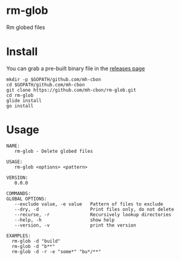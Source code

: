 # rm-glob

Rm globed files

# Install

You can grab a pre-built binary file in the [releases page](https://github.com/mh-cbon/rm-glob/releases) 

```
mkdir -p $GOPATH/github.com/mh-cbon
cd $GOPATH/github.com/mh-cbon
git clone https://github.com/mh-cbon/rm-glob.git
cd rm-glob
glide install
go install
```

# Usage

```
NAME:
   rm-glob - Delete globed files

USAGE:
   rm-glob <options> <pattern>

VERSION:
   0.0.0

COMMANDS:
GLOBAL OPTIONS:
   --exclude value, -e value   Pattern of files to exclude
   --dry, -d                   Print files only, do not delete
   --recurse, -r               Recursively lookup directories
   --help, -h                  show help
   --version, -v               print the version

EXAMPLES:
  rm-glob -d "build"
  rm-glob -d "b**"
  rm-glob -d -r -e "some*" "bu*/**"
```
